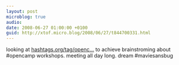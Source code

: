 ```yaml
---
layout: post
microblog: true
audio: 
date: 2008-06-27 01:00:00 +0100
guid: http://xtof.micro.blog/2008/06/27/t844700331.html
---
```

looking at [hashtags.org/tag/openc...](http://hashtags.org/tag/opencamp/) to achieve brainstroming about #opencamp workshops. meeting all day long. dream #maviesansbug
